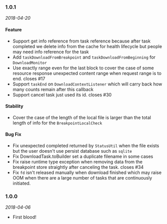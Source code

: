 ### 1.0.1

_2018-04-20_

#### Feature

- Support get info reference from task reference because after task completed we delete info from the cache for health lifecycle but people may need info reference for the task
- Add `taskDownloadFromBreakpoint` and `taskDownloadFromBeginning` for `DownloadMonitor`
- Use exactly range even for the last block to cover the case of some resource response unexpected content range when request range is to end. closes #17
- Support `taskEnd` on `DownloadContextListener` which will carry back how many counts remain after this callback
- Support cancel task just used its id. closes #30

#### Stability

- Cover the case of the length of the local file is larger than the total length of info for the `BreakpointLocalCheck`

#### Bug Fix

- Fix unexpected completed returned by `StatusUtil` when the file exists but the user doesn't use persist database such as `sqlite`
- Fix DownloadTask.toBuilder set a duplicate filename in some cases
- Fix raise runtime type exception when removing data from the breakpoint store straightly after canceling the task. closes #34
- Fix `fd` isn't released manually when download finished which may raise OOM when there are a large number of tasks that are continuously initiated.

### 1.0.0

_2018-04-06_

- First blood!
